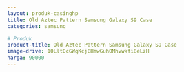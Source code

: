 ```yaml
---
layout: produk-casinghp
title: Old Aztec Pattern Samsung Galaxy S9 Case
categories: samsung

# Produk
product-title: Old Aztec Pattern Samsung Galaxy S9 Case
image-drive: 10LltOcGWqKcjBHmwGuhOMhvwkfi8eLzH
harga: 90000
---
```

